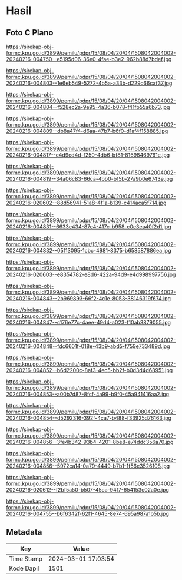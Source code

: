 # Hasil

## Foto C Plano

https://sirekap-obj-formc.kpu.go.id/3899/pemilu/pdpr/15/08/04/20/04/1508042004002-20240216-004750--e5195d06-36e0-4fae-b3e2-962b88d7bdef.jpg

https://sirekap-obj-formc.kpu.go.id/3899/pemilu/pdpr/15/08/04/20/04/1508042004002-20240216-004803--1e6eb549-5272-4b5a-a33b-d229c66caf37.jpg

https://sirekap-obj-formc.kpu.go.id/3899/pemilu/pdpr/15/08/04/20/04/1508042004002-20240216-004804--f528ec2a-9e95-4a36-b078-f41fb55a6b73.jpg

https://sirekap-obj-formc.kpu.go.id/3899/pemilu/pdpr/15/08/04/20/04/1508042004002-20240216-004809--db8a47f4-d6aa-47b7-b6f0-d1af4f158885.jpg

https://sirekap-obj-formc.kpu.go.id/3899/pemilu/pdpr/15/08/04/20/04/1508042004002-20240216-004817--c4d9cd4d-f250-4db6-bf81-81698469761e.jpg

https://sirekap-obj-formc.kpu.go.id/3899/pemilu/pdpr/15/08/04/20/04/1508042004002-20240216-004819--34a06c83-66ca-4bb0-b15b-27a9b0e6743e.jpg

https://sirekap-obj-formc.kpu.go.id/3899/pemilu/pdpr/15/08/04/20/04/1508042004002-20240216-020602--88d56941-51a8-4f1a-b139-c414aca5f714.jpg

https://sirekap-obj-formc.kpu.go.id/3899/pemilu/pdpr/15/08/04/20/04/1508042004002-20240216-004831--6633e434-87e4-417c-b958-c0e3ea40f2d1.jpg

https://sirekap-obj-formc.kpu.go.id/3899/pemilu/pdpr/15/08/04/20/04/1508042004002-20240216-004832--05f13095-1cbc-4981-8375-b658587886ea.jpg

https://sirekap-obj-formc.kpu.go.id/3899/pemilu/pdpr/15/08/04/20/04/1508042004002-20240216-020603--e8354782-e8d6-422a-94d9-e4d998997756.jpg

https://sirekap-obj-formc.kpu.go.id/3899/pemilu/pdpr/15/08/04/20/04/1508042004002-20240216-004843--2b969893-66f2-4c1e-8053-38146319f674.jpg

https://sirekap-obj-formc.kpu.go.id/3899/pemilu/pdpr/15/08/04/20/04/1508042004002-20240216-004847--c176e77c-4aee-49d4-a023-f10ab3879055.jpg

https://sirekap-obj-formc.kpu.go.id/3899/pemilu/pdpr/15/08/04/20/04/1508042004002-20240216-004848--fdc6601f-018e-43b9-abd5-f759e733489d.jpg

https://sirekap-obj-formc.kpu.go.id/3899/pemilu/pdpr/15/08/04/20/04/1508042004002-20240216-004852--b6d2200c-8af3-4ec5-bb2f-b0d3d4d68951.jpg

https://sirekap-obj-formc.kpu.go.id/3899/pemilu/pdpr/15/08/04/20/04/1508042004002-20240216-004853--a00b7d87-8fcf-4a99-b9f0-45a941416aa2.jpg

https://sirekap-obj-formc.kpu.go.id/3899/pemilu/pdpr/15/08/04/20/04/1508042004002-20240216-004854--d5292316-392f-4ca7-b488-f33925d76163.jpg

https://sirekap-obj-formc.kpu.go.id/3899/pemilu/pdpr/15/08/04/20/04/1508042004002-20240216-004856--3fe4b342-93b4-4201-8be8-e74ddc356a70.jpg

https://sirekap-obj-formc.kpu.go.id/3899/pemilu/pdpr/15/08/04/20/04/1508042004002-20240216-004856--5972ca14-0a79-4449-b7b1-1f56e3526108.jpg

https://sirekap-obj-formc.kpu.go.id/3899/pemilu/pdpr/15/08/04/20/04/1508042004002-20240216-020612--f2bf5a50-b507-45ca-94f7-654153c02a0e.jpg

https://sirekap-obj-formc.kpu.go.id/3899/pemilu/pdpr/15/08/04/20/04/1508042004002-20240216-004755--b6f6342f-62f1-4645-8e74-695a987a1b5b.jpg


## Metadata

| Key        | Value               |
| ---------- | ------------------- |
| Time Stamp | 2024-03-01 17:03:54 |
| Kode Dapil | 1501                |



